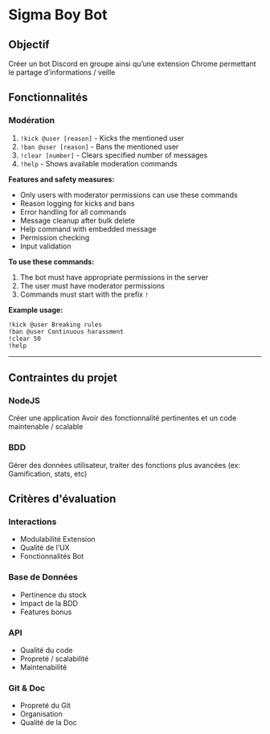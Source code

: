 # Sigma Boy Bot
## Objectif
Créer un bot Discord en groupe ainsi qu’une extension Chrome permettant le partage d’informations / veille
## Fonctionnalités
### Modération
1. `!kick @user [reason]` - Kicks the mentioned user
2. `!ban @user [reason]` - Bans the mentioned user
3. `!clear [number]` - Clears specified number of messages
4. `!help` - Shows available moderation commands

**Features and safety measures:**
- Only users with moderator permissions can use these commands
- Reason logging for kicks and bans
- Error handling for all commands
- Message cleanup after bulk delete
- Help command with embedded message
- Permission checking
- Input validation

**To use these commands:**
1. The bot must have appropriate permissions in the server
2. The user must have moderator permissions
3. Commands must start with the prefix `!`

**Example usage:**
```
!kick @user Breaking rules
!ban @user Continuous harassment
!clear 50
!help
```

---

## Contraintes du projet
### NodeJS
Créer une application
Avoir des fonctionnalité pertinentes et un code maintenable / scalable
### BDD
Gérer des données utilisateur, traiter des fonctions plus avancées (ex: Gamification, stats, etc)
## Critères d'évaluation
### Interactions
- Modulabilité Extension
- Qualité de l’UX
- Fonctionnalités Bot
### Base de Données
- Pertinence du stock
- Impact de la BDD
- Features bonus
### API
- Qualité du code
- Propreté / scalabilité
- Maintenabilité
### Git & Doc
- Propreté du Git
- Organisation
- Qualité de la Doc
